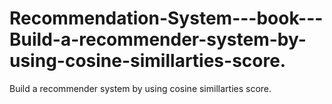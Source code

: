 # Recommendation-System---book---Build-a-recommender-system-by-using-cosine-simillarties-score.
Build a recommender system by using cosine simillarties score.
